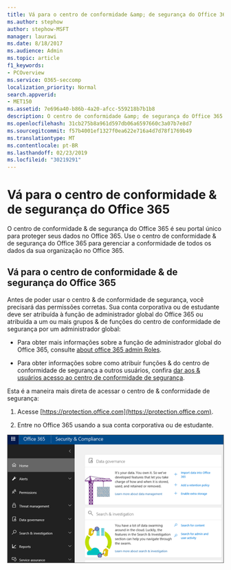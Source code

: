 ```yaml
---
title: Vá para o centro de conformidade &amp; de segurança do Office 365
ms.author: stephow
author: stephow-MSFT
manager: laurawi
ms.date: 8/18/2017
ms.audience: Admin
ms.topic: article
f1_keywords:
- PCOverview
ms.service: O365-seccomp
localization_priority: Normal
search.appverid:
- MET150
ms.assetid: 7e696a40-b86b-4a20-afcc-559218b7b1b8
description: O centro de conformidade &amp; de segurança do Office 365 é seu portal único para proteger seus dados no Office 365. Use o centro de conformidade &amp; de segurança do Office 365 para gerenciar a conformidade de todos os dados da sua organização no Office 365.
ms.openlocfilehash: 31cb275b8a961d597db06a6597660c3a07b7e8d7
ms.sourcegitcommit: f57b4001ef1327f0ea622e716a4d7d78f1769b49
ms.translationtype: MT
ms.contentlocale: pt-BR
ms.lasthandoff: 02/23/2019
ms.locfileid: "30219291"
---
```

# <a name="go-to-the-office-365-security-amp-compliance-center"></a>Vá para o centro de conformidade &amp; de segurança do Office 365

O centro de conformidade &amp; de segurança do Office 365 é seu portal único para proteger seus dados no Office 365. Use o centro de conformidade &amp; de segurança do Office 365 para gerenciar a conformidade de todos os dados da sua organização no Office 365.
  
## <a name="go-to-the-office-365-security-amp-compliance-center"></a>Vá para o centro de conformidade &amp; de segurança do Office 365

Antes de poder usar o centro &amp; de conformidade de segurança, você precisará das permissões corretas. Sua conta corporativa ou de estudante deve ser atribuída à função de administrador global do Office 365 ou atribuída a um ou mais grupos &amp; de funções do centro de conformidade de segurança por um administrador global:
  
- Para obter mais informações sobre a função de administrador global do Office 365, consulte [about office 365 admin Roles](https://support.office.com/article/da585eea-f576-4f55-a1e0-87090b6aaa9d). 
    
- Para obter informações sobre como atribuir funções &amp; do centro de conformidade de segurança a outros usuários, confira [dar aos &amp; usuários acesso ao centro de conformidade de segurança](grant-access-to-the-security-and-compliance-center.md).
    
Esta é a maneira mais direta de acessar o centro de &amp; conformidade de segurança:
  
1. Acesse [https://protection.office.com](https://protection.office.com).
    
2. Entre no Office 365 usando a sua conta corporativa ou de estudante.
    
![Página inicial do &amp; centro de conformidade de segurança do Office 365](media/f1d35324-ac44-4f59-96a7-b11767b43201.png)
  

